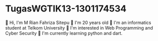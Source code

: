 # TugasWGTIK13-1301174534
👀 Hi, I'm M Rian Fahriza Sitepu
👀 I'm 20 years old
👀 I'm an informatics student at Telkom University
👀 I'm interested in Web Programming and Cyber Security
👀 I'm currently learning python and dart.
